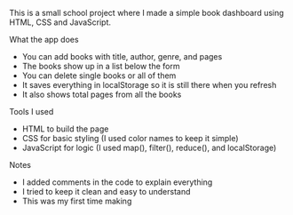 This is a small school project where I made a simple book dashboard using HTML, CSS and JavaScript.

What the app does

- You can add books with title, author, genre, and pages
- The books show up in a list below the form
- You can delete single books or all of them
- It saves everything in localStorage so it is still there when you refresh
- It also shows total pages from all the books

Tools I used

- HTML to build the page
- CSS for basic styling (I used color names to keep it simple)
- JavaScript for logic (I used map(), filter(), reduce(), and localStorage)

Notes

- I added comments in the code to explain everything
- I tried to keep it clean and easy to understand
- This was my first time making
